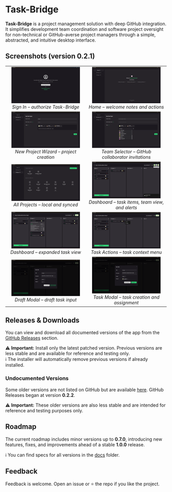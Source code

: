 # Task-Bridge

**Task-Bridge** is a project management solution with deep GitHub integration. It simplifies development team coordination and software project oversight for non-technical or GitHub-averse project managers through a simple, abstracted, and intuitive desktop interface.

## Screenshots (version 0.2.1)

<table>
  <tr>
    <td align="center" width="50%">
      <img src="./doc/screenshots/0-sign-in.png" width="90%"/><br/>
      <em>Sign In – authorize Task-Bridge</em>
    </td>
    <td align="center" width="50%">
      <img src="./doc/screenshots/1-home-screen.png" width="90%"/><br/>
      <em>Home – welcome notes and actions</em>
    </td>
  </tr>
  <tr>
    <td align="center">
      <img src="./doc/screenshots/2-new-project-wizard.png" width="90%"/><br/>
      <em>New Project Wizard – project creation</em>
    </td>
    <td align="center">
      <img src="./doc/screenshots/3-team-selector-in-new-project-wizard.png" width="90%"/><br/>
      <em>Team Selector – GitHub collaborator invitations</em>
    </td>
  </tr>
  <tr>
    <td align="center">
      <img src="./doc/screenshots/4-all-projects-view-screen.png" width="90%"/><br/>
      <em>All Projects – local and synced</em>
    </td>
    <td align="center">
      <img src="./doc/screenshots/5-project-dashboard-with-expanded-team-and-alert.png" width="90%"/><br/>
      <em>Dashboard – task items, team view, and alerts</em>
    </td>
  </tr>
  <tr>
    <td align="center">
      <img src="./doc/screenshots/6-project-dashboard-with-expanded-task.png" width="90%"/><br/>
      <em>Dashboard – expanded task view</em>
    </td>
    <td align="center">
      <img src="./doc/screenshots/7-project-dashboard-with-expanded-task-context-menu.png" width="90%"/><br/>
      <em>Task Actions – task context menu</em>
    </td>
  </tr>
  <tr>
    <td align="center">
      <img src="./doc/screenshots/8-draft-task-creation-modal.png" width="90%"/><br/>
      <em>Draft Modal – draft task input</em>
    </td>
    <td align="center">
      <img src="./doc/screenshots/9-task-creation-modal.png" width="90%"/><br/>
      <em>Task Modal – task creation and assignment</em>
    </td>
  </tr>
</table>

## Releases & Downloads

You can view and download all documented versions of the app from the [GitHub Releases](https://github.com/russellgn/task-bridge/releases) section.

⚠️ **Important:** Install only the latest patched version. Previous versions are less stable and are available for reference and testing only.  
ℹ️ The installer will automatically remove previous versions if already installed.

### Undocumented Versions

Some older versions are not listed on GitHub but are available [here](https://drive.google.com/drive/folders/1i988b_XsgcZ_Q5wK7dM5CCH7DYNJDwfV?usp=sharing). GitHub Releases began at version **0.2.2**.

⚠️ **Important:** These older versions are also less stable and are intended for reference and testing purposes only.

## Roadmap

The current roadmap includes minor versions up to **0.7.0**, introducing new features, fixes, and improvements ahead of a stable **1.0.0** release.

ℹ️ You can find specs for all versions in the [docs](https://github.com/RussellGN/Task-Bridge/tree/v0.2.2-alpha/doc) folder.

## Feedback

Feedback is welcome. Open an issue or ⭐ the repo if you like the project.
